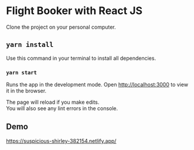 # Flight Booker with React JS

Clone the project on your personal computer.

## `yarn install`

Use this command in your terminal to install all dependencies.

### `yarn start`

Runs the app in the development mode.
Open [http://localhost:3000](http://localhost:3000) to view it in the browser.

The page will reload if you make edits.\
You will also see any lint errors in the console.

## Demo

https://suspicious-shirley-382154.netlify.app/
